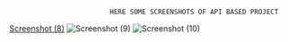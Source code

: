                              HERE SOME SCREENSHOTS OF API BASED PROJECT

[Screenshot (8)](https://user-images.githubusercontent.com/95127073/209865228-a3c3cba2-dd4f-4d01-976a-4dd1c4a8c15f.png)
![Screenshot (9)](https://user-images.githubusercontent.com/95127073/209865236-130fdfd1-0505-487f-8582-c2ff0311687d.png)
![Screenshot (10)](https://user-images.githubusercontent.com/95127073/209865241-c5383f89-1586-439b-86f4-6a333da58dba.png)
